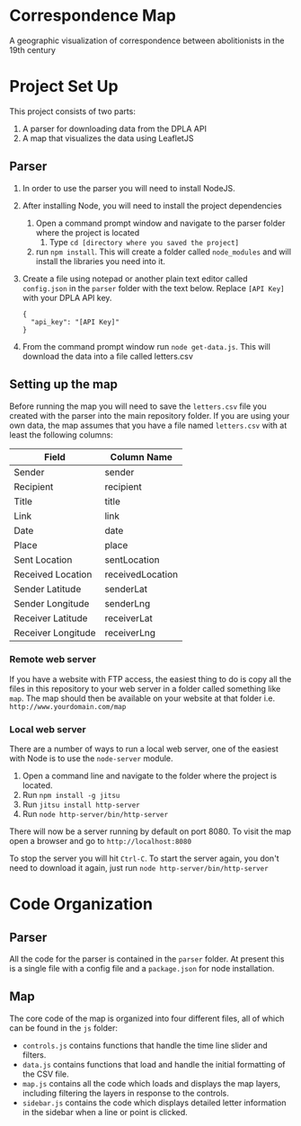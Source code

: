 # Correspondence Map
A geographic visualization of correspondence between abolitionists in the 19th century

# Project Set Up
This project consists of two parts:

1. A parser for downloading data from the DPLA API
2. A map that visualizes the data using LeafletJS

## Parser
1. In order to use the parser you will need to install NodeJS.
2. After installing Node, you will need to install the project dependencies
   1. Open a command prompt window and navigate to the parser folder where the project is located
      1. Type `cd [directory where you saved the project]`
   2. run `npm install`. This will create a folder called `node_modules` and will install the libraries you need into it.
3. Create a file using notepad or another plain text editor called `config.json` in the `parser` folder with the text below. Replace `[API Key]` with your DPLA API key.

   ```
   {
     "api_key": "[API Key]"
   }
   ```
4. From the command prompt window run `node get-data.js`. This will download the data into a file called letters.csv

## Setting up the map
Before running the map you will need to save the `letters.csv` file you created with the parser into the main repository folder. If you are using your own data, the map assumes that you have a file named `letters.csv` with at least the following columns:

| Field              | Column Name      |
| ------------------ | ---------------- |
| Sender             | sender           |
| Recipient          | recipient        |
| Title              | title            |
| Link               | link             |
| Date               | date             |
| Place              | place            |
| Sent Location      | sentLocation     |
| Received Location  | receivedLocation |
| Sender Latitude    | senderLat        |
| Sender Longitude   | senderLng        |
| Receiver Latitude  | receiverLat      |
| Receiver Longitude | receiverLng      |

### Remote web server
If you have a website with FTP access, the easiest thing to do is copy all the files in this repository to your web server in a folder called something like `map`. The map should then be available on your website at that folder i.e. `http://www.yourdomain.com/map`

### Local web server
There are a number of ways to run a local web server, one of the easiest with Node is to use the `node-server` module.

1. Open a command line and navigate to the folder where the project is located.
2. Run `npm install -g jitsu`
3. Run `jitsu install http-server`
4. Run `node http-server/bin/http-server`

There will now be a server running by default on port 8080. To visit the map open a browser and go to `http://localhost:8080`

To stop the server you will hit `Ctrl-C`. To start the server again, you don't need to download it again, just run `node http-server/bin/http-server`

# Code Organization

## Parser
All the code for the parser is contained in the `parser` folder. At present this is a single file with a config file and a `package.json` for node installation.

## Map
The core code of the map is organized into four different files, all of which can be found in the `js` folder:

* `controls.js` contains functions that handle the time line slider and filters.
* `data.js` contains functions that load and handle the initial formatting of the CSV file.
* `map.js` contains all the code which loads and displays the map layers, including filtering the layers in response to the controls.
* `sidebar.js` contains the code which displays detailed letter information in the sidebar when a line or point is clicked.
